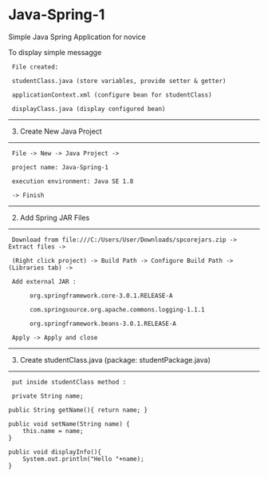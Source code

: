 # Java-Spring-1

Simple Java Spring Application for novice

To display simple messagge

     File created:
     
     studentClass.java (store variables, provide setter & getter)
     
     applicationContext.xml (configure bean for studentClass)
     
     displayClass.java (display configured bean)   
     

---------------------------
3. Create New Java Project
---------------------------

     File -> New -> Java Project ->
     
     project name: Java-Spring-1
     
     execution environment: Java SE 1.8
     
     -> Finish

------------------------
2. Add Spring JAR Files
------------------------

     Download from file:///C:/Users/User/Downloads/spcorejars.zip -> Extract files ->
     
     (Right click project) -> Build Path -> Configure Build Path -> (Libraries tab) ->
     
     Add external JAR :
     
          org.springframework.core-3.0.1.RELEASE-A
          
          com.springsource.org.apache.commons.logging-1.1.1
          
          org.springframework.beans-3.0.1.RELEASE-A
          
     Apply -> Apply and close
     
----------------------------
3. Create studentClass.java (package: studentPackage.java)
----------------------------
     
     put inside studentClass method :
     
     private String name;  
	  
	public String getName(){ return name; } 
	  
	public void setName(String name) {  
	    this.name = name;  
	}  
	  
	public void displayInfo(){  
	    System.out.println("Hello "+name);  
	}  
     

